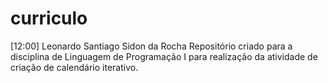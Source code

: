 # curriculo
[12:00] Leonardo Santiago Sidon da Rocha Repositório criado para a disciplina de Linguagem de Programação I para realização da atividade de criação de calendário iterativo.
